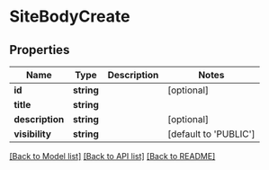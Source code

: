 # SiteBodyCreate

## Properties
Name | Type | Description | Notes
------------ | ------------- | ------------- | -------------
**id** | **string** |  | [optional] 
**title** | **string** |  | 
**description** | **string** |  | [optional] 
**visibility** | **string** |  | [default to 'PUBLIC']

[[Back to Model list]](../README.md#documentation-for-models) [[Back to API list]](../README.md#documentation-for-api-endpoints) [[Back to README]](../README.md)


